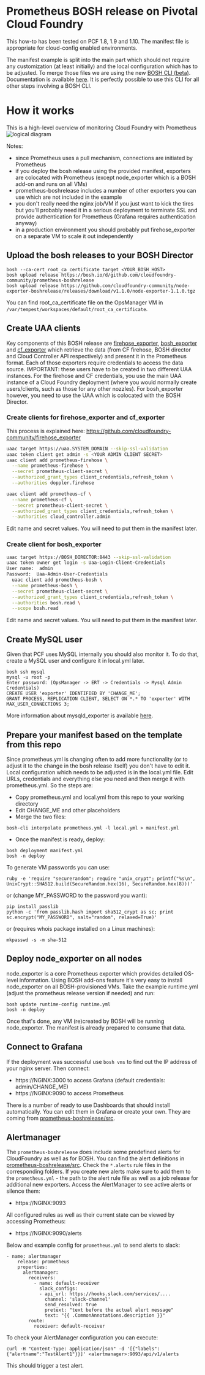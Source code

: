 # Prometheus BOSH release on Pivotal Cloud Foundry

This how-to has been tested on PCF 1.8, 1.9 and 1.10. The manifest file is appropriate for cloud-config enabled environments.

The manifest example is split into the main part which should not require any customization (at least initially) and the local configuration which has to be adjusted. To merge those files we are using the new [BOSH CLI (beta)](https://github.com/cloudfoundry/bosh-cli). Documentation is available [here](http://bosh.io/docs/cli-v2.html). It is perfectly possible to use this CLI for all other steps involving a BOSH CLI.

# How it works
This is a high-level overview of monitoring Cloud Foundry with Prometheus
![logical diagram](https://github.com/mkuratczyk/prometheus-on-PCF/blob/master/docs/logical-diagram.png)

Notes:
* since Prometheus uses a pull mechanism, connections are initiated by Prometheus
* if you deploy the bosh release using the provided manifest, exporters are colocated with Prometheus (except node_exporter which is a BOSH add-on and runs on all VMs)
* prometheus-boshrelease includes a number of other exporters you can use which are not included in the example
* you don't really need the nginx job/VM if you just want to kick the tires but you'll probably need it in a serious deployment to terminate SSL and provide authentication for Prometheus (Grafana requires authentication anyway)
* in a production environment you should probably put firehose_exporter on a separate VM to scale it out independently

## Upload the bosh releases to your BOSH Director

```
bosh --ca-cert root_ca_certificate target <YOUR_BOSH_HOST>
bosh upload release https://bosh.io/d/github.com/cloudfoundry-community/prometheus-boshrelease
bosh upload release https://github.com/cloudfoundry-community/node-exporter-boshrelease/releases/download/v1.1.0/node-exporter-1.1.0.tgz
```
You can find root_ca_certificate file on the OpsManager VM in ```/var/tempest/workspaces/default/root_ca_certificate```.

## Create UAA clients
Key components of this BOSH release are [firehose_exporter](https://github.com/cloudfoundry-community/firehose_exporter),  [bosh_exporter](https://github.com/cloudfoundry-community/bosh_exporter) and [cf_exporter](https://github.com/cloudfoundry-community/cf_exporter/) which retrieve the data (from CF firehose, BOSH director and Cloud Controller API respectively) and present it in the Prometheus format. Each of those exporters require credentials to access the data source. IMPORTANT: these users have to be created in two different UAA instances. For the firehose and CF credentials, you use the main UAA instance of a Cloud Foundry deployment (where you would normally create users/clients, such as those for any other nozzles). For bosh_exporter however, you need to use the UAA which is colocated with the BOSH Director.

### Create clients for firehose_exporter and cf_exporter
This process is explained here: https://github.com/cloudfoundry-community/firehose_exporter
```bash
uaac target https://uaa.SYSTEM_DOMAIN --skip-ssl-validation
uaac token client get admin -s <YOUR ADMIN CLIENT SECRET>
uaac client add prometheus-firehose \
  --name prometheus-firehose \
  --secret prometheus-client-secret \
  --authorized_grant_types client_credentials,refresh_token \
  --authorities doppler.firehose

uaac client add prometheus-cf \
  --name prometheus-cf \
  --secret prometheus-client-secret \
  --authorized_grant_types client_credentials,refresh_token \
  --authorities cloud_controller.admin
```
Edit name and secret values. You will need to put them in the manifest later.

### Create client for bosh_exporter
```bash
uaac target https://BOSH_DIRECTOR:8443 --skip-ssl-validation
uaac token owner get login -s Uaa-Login-Client-Credentials
User name:  admin
Password:  Uaa-Admin-User-Credentials
  uaac client add prometheus-bosh \
  --name prometheus-bosh \
  --secret prometheus-client-secret \
  --authorized_grant_types client_credentials,refresh_token \
  --authorities bosh.read \
  --scope bosh.read
```
Edit name and secret values. You will need to put them in the manifest later.

## Create MySQL user
Given that PCF uses MySQL internally you should also monitor it. To do that, create a MySQL user and configure it in local.yml later.
```
bosh ssh mysql
mysql -u root -p
Enter password: (OpsManager -> ERT -> Credentials -> Mysql Admin Credentials)
CREATE USER 'exporter' IDENTIFIED BY 'CHANGE_ME';
GRANT PROCESS, REPLICATION CLIENT, SELECT ON *.* TO 'exporter' WITH MAX_USER_CONNECTIONS 3;
```
More information about mysqld_exporter is available [here](https://github.com/prometheus/mysqld_exporter).

## Prepare your manifest based on the template from this repo
Since prometheus.yml is changing often to add more functionality (or to adjust it to the change in the bosh release itself) you don't have to edit it. Local configuration which needs to be adjusted is in the local.yml file. Edit URLs, credentials and everything else you need and then merge it with prometheus.yml. So the steps are:

* Copy prometheus.yml and local.yml from this repo to your working directory
* Edit CHANGE_ME and other placeholders
* Merge the two files:
```
bosh-cli interpolate prometheus.yml -l local.yml > manifest.yml
```
* Once the manifest is ready, deploy:
```
bosh deployment manifest.yml
bosh -n deploy
```
To generate VM passwords you can use:
```
ruby -e 'require "securerandom"; require "unix_crypt"; printf("%s\n", UnixCrypt::SHA512.build(SecureRandom.hex(16), SecureRandom.hex(8)))'
```
or (change MY_PASSWORD to the password you want):
```
pip install passlib
python -c 'from passlib.hash import sha512_crypt as sc; print sc.encrypt("MY_PASSWORD", salt="random", relaxed=True)'
```
or (requires whois package installed on a Linux machines):
```
mkpasswd -s -m sha-512
```
## Deploy node_exporter on all nodes
node_exporter is a core Prometheus exporter which provides detailed OS-level information. Using BOSH add-ons feature it's very easy to install node_exporter on all BOSH-provisioned VMs. Take the example runtime.yml (adjust the prometheus release version if needed) and run:
```
bosh update runtime-config runtime.yml
bosh -n deploy
```
Once that's done, any VM (re)created by BOSH will be running node_exporter. The manifest is already prepared to consume that data.

## Connect to Grafana
If the deployment was successful use ```bosh vms``` to find out the IP address of your nginx server. Then connect:
* https://NGINX:3000 to access Grafana (default credentials: admin/CHANGE_ME)
* https://NGINX:9090 to access Prometheus

There is a number of ready to use Dashboards that should install automatically. You can edit them in Grafana or create your own. They are coming from [prometheus-boshrelease/src](https://github.com/cloudfoundry-community/prometheus-boshrelease/tree/master/src).

## Alertmanager
The `prometheus-boshrelease` does include some predefined alerts for CloudFoundry as well as for BOSH. You can find the alert definitions in [prometheus-boshrelease/src](https://github.com/cloudfoundry-community/prometheus-boshrelease/tree/master/src). Check the `*.alerts` rule files in the corresponding folders. If you create new alerts make sure to add them to the `prometheus.yml` -  the path to the alert rule file as well as a job release for additional new exporters.
Access the AlertManager to see active alerts or silence them:
* https://NGINX:9093

All configured rules as well as their current state can be viewed by accessing Prometheus:
* https://NGINX:9090/alerts

Below and example config for `prometheus.yml` to send alerts to slack:
```
- name: alertmanager
    release: prometheus
    properties:
      alertmanager:
        receivers:
          - name: default-receiver
            slack_configs:
            - api_url: https://hooks.slack.com/services/....
              channel: 'slack-channel'
              send_resolved: true
              pretext: "text before the actual alert message"
              text: "{{ .CommonAnnotations.description }}"
        route:
          receiver: default-receiver
```
To check your AlertManager configuration you can execute:
```
curl -H "Content-Type: application/json" -d '[{"labels":{"alertname":"TestAlert1"}}]' <alertmanager>:9093/api/v1/alerts
```
This should trigger a test alert.
